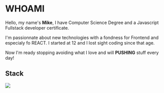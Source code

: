 # WHOAMI

Hello, my name's **Mike**, I have Computer Science Degree and a Javascript Fullstack developer certificate.

I'm passionnate about new technologies with a fondness for Frontend and especialy fo REACT. I started at 12 and I lost sight coding since that age.

Now I'm ready stopping avoiding what I love and will **PUSHING** stuff every day!

## Stack
<p align="left">
  <a href="https://skillicons.dev">
    <img src="https://skillicons.dev/icons?i=mongodb,express,react,nodejs&perline=4" />
  </a>
</p>
